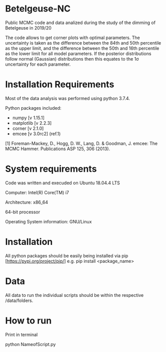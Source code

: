 # Betelgeuse-NC
Public MCMC code and data analized during the study of the dimming of Betelgeuse in 2019/20

The code allows to get corner plots with optimal parameters. The uncertainty is taken as the difference between the 84th and 50th percentile as the upper limit, and the difference between the 50th and 16th percentile as the lower limit for all model parameters. If the posterior distributions follow normal (Gaussian) distributions then this equates to the 1σ uncertainty for each parameter.

# Installation Requirements

Most of the data analysis was performed using python 3.7.4. 

 Python packages included:
* numpy [v 1.15.1]
* matplotlib [v 2.2.3]
* corner [v 2.1.0] 
* emcee [v 3.0rc2] (ref.1)
  

[1] Foreman-Mackey, D., Hogg, D. W., Lang, D. & Goodman, J. emcee: The MCMC Hammer. Publications ASP 125, 306 (2013). 


# System requirements

Code was written and execuded on Ubuntu 18.04.4 LTS

Computer: Intel(R) Core(TM) i7

Architecture: x86_64

64-bit processor

Operating System information: GNU/Linux

# Installation

All python packages should be easily being installed via pip [https://pypi.org/project/pip/] e.g. pip install <package_name>


# Data 

All data to run the individual scripts should be within the respective /data/folders. 

# How to run 

Print in terminal

 python NameofScript.py
 
 
 
